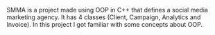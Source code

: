 SMMA is a project made using OOP in C++ that defines a social media marketing agency.
It has 4 classes (Client, Campaign, Analytics and Invoice).
In this project I got familiar with some concepts about OOP.
